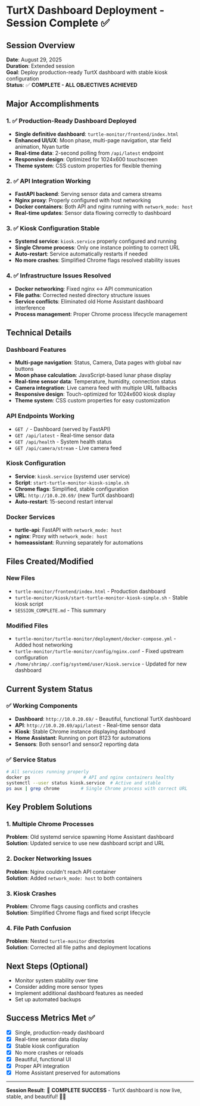 # TurtX Dashboard Deployment - Session Complete ✅

## Session Overview
**Date**: August 29, 2025  
**Duration**: Extended session  
**Goal**: Deploy production-ready TurtX dashboard with stable kiosk configuration  
**Status**: ✅ **COMPLETE - ALL OBJECTIVES ACHIEVED**

## Major Accomplishments

### 1. ✅ Production-Ready Dashboard Deployed
- **Single definitive dashboard**: `turtle-monitor/frontend/index.html`
- **Enhanced UI/UX**: Moon phase, multi-page navigation, star field animation, Nyan turtle
- **Real-time data**: 2-second polling from `/api/latest` endpoint
- **Responsive design**: Optimized for 1024x600 touchscreen
- **Theme system**: CSS custom properties for flexible theming

### 2. ✅ API Integration Working
- **FastAPI backend**: Serving sensor data and camera streams
- **Nginx proxy**: Properly configured with host networking
- **Docker containers**: Both API and nginx running with `network_mode: host`
- **Real-time updates**: Sensor data flowing correctly to dashboard

### 3. ✅ Kiosk Configuration Stable
- **Systemd service**: `kiosk.service` properly configured and running
- **Single Chrome process**: Only one instance pointing to correct URL
- **Auto-restart**: Service automatically restarts if needed
- **No more crashes**: Simplified Chrome flags resolved stability issues

### 4. ✅ Infrastructure Issues Resolved
- **Docker networking**: Fixed nginx ↔ API communication
- **File paths**: Corrected nested directory structure issues
- **Service conflicts**: Eliminated old Home Assistant dashboard interference
- **Process management**: Proper Chrome process lifecycle management

## Technical Details

### Dashboard Features
- **Multi-page navigation**: Status, Camera, Data pages with global nav buttons
- **Moon phase calculation**: JavaScript-based lunar phase display
- **Real-time sensor data**: Temperature, humidity, connection status
- **Camera integration**: Live camera feed with multiple URL fallbacks
- **Responsive design**: Touch-optimized for 1024x600 kiosk display
- **Theme system**: CSS custom properties for easy customization

### API Endpoints Working
- `GET /` - Dashboard (served by FastAPI)
- `GET /api/latest` - Real-time sensor data
- `GET /api/health` - System health status
- `GET /api/camera/stream` - Live camera feed

### Kiosk Configuration
- **Service**: `kiosk.service` (systemd user service)
- **Script**: `start-turtle-monitor-kiosk-simple.sh`
- **Chrome flags**: Simplified, stable configuration
- **URL**: `http://10.0.20.69/` (new TurtX dashboard)
- **Auto-restart**: 15-second restart interval

### Docker Services
- **turtle-api**: FastAPI with `network_mode: host`
- **nginx**: Proxy with `network_mode: host`
- **homeassistant**: Running separately for automations

## Files Created/Modified

### New Files
- `turtle-monitor/frontend/index.html` - Production dashboard
- `turtle-monitor/kiosk/start-turtle-monitor-kiosk-simple.sh` - Stable kiosk script
- `SESSION_COMPLETE.md` - This summary

### Modified Files
- `turtle-monitor/turtle-monitor/deployment/docker-compose.yml` - Added host networking
- `turtle-monitor/turtle-monitor/config/nginx.conf` - Fixed upstream configuration
- `/home/shrimp/.config/systemd/user/kiosk.service` - Updated for new dashboard

## Current System Status

### ✅ Working Components
- **Dashboard**: `http://10.0.20.69/` - Beautiful, functional TurtX dashboard
- **API**: `http://10.0.20.69/api/latest` - Real-time sensor data
- **Kiosk**: Stable Chrome instance displaying dashboard
- **Home Assistant**: Running on port 8123 for automations
- **Sensors**: Both sensor1 and sensor2 reporting data

### ✅ Service Status
```bash
# All services running properly
docker ps                    # API and nginx containers healthy
systemctl --user status kiosk.service  # Active and stable
ps aux | grep chrome        # Single Chrome process with correct URL
```

## Key Problem Solutions

### 1. Multiple Chrome Processes
**Problem**: Old systemd service spawning Home Assistant dashboard  
**Solution**: Updated service to use new dashboard script and URL

### 2. Docker Networking Issues
**Problem**: Nginx couldn't reach API container  
**Solution**: Added `network_mode: host` to both containers

### 3. Kiosk Crashes
**Problem**: Chrome flags causing conflicts and crashes  
**Solution**: Simplified Chrome flags and fixed script lifecycle

### 4. File Path Confusion
**Problem**: Nested `turtle-monitor` directories  
**Solution**: Corrected all file paths and deployment locations

## Next Steps (Optional)
- Monitor system stability over time
- Consider adding more sensor types
- Implement additional dashboard features as needed
- Set up automated backups

## Success Metrics Met ✅
- [x] Single, production-ready dashboard
- [x] Real-time sensor data display
- [x] Stable kiosk configuration
- [x] No more crashes or reloads
- [x] Beautiful, functional UI
- [x] Proper API integration
- [x] Home Assistant preserved for automations

---

**Session Result**: 🎉 **COMPLETE SUCCESS** - TurtX dashboard is now live, stable, and beautiful! 🐢✨ 